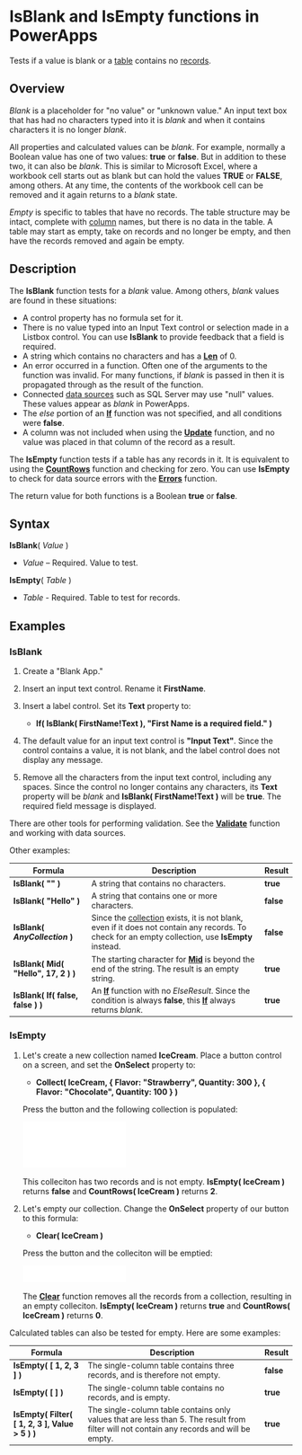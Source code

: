 <properties
	pageTitle="PowerApps: IsBlank and IsEmpty functions"
	description="Reference information for the IsBlank and IsEmpty functions in PowerApps, including syntax and examples"
	services=""
	suite="powerapps"
	documentationCenter="na"
	authors="gregli-msft"
	manager="dwrede"
	editor=""
	tags=""/>

<tags
   ms.service="powerapps"
   ms.devlang="na"
   ms.topic="article"
   ms.tgt_pltfrm="na"
   ms.workload="na"
   ms.date="11/01/2015"
   ms.author="gregli"/>

# IsBlank and IsEmpty functions in PowerApps #

Tests if a value is blank or a [table](working-with-tables.md) contains no [records](working-with-tables.md#records).

## Overview ##

*Blank* is a placeholder for "no value" or "unknown value."  An input text box that has had no characters typed into it is *blank* and when it contains characters it is no longer *blank*.  

All properties and calculated values can be *blank*.  For example, normally a Boolean value has one of two values: **true** or **false**.  But in addition to these two, it can also be *blank*.  This is similar to Microsoft Excel, where a workbook cell starts out as blank but can hold the values **TRUE** or **FALSE**, among others. At any time, the contents of the workbook cell can be removed and it again returns to a *blank* state. 

*Empty* is specific to tables that have no records.  The table structure may be intact, complete with [column](working-with-tables.md#columns) names, but there is no data in the table.  A table may start as empty, take on records and no longer be empty, and then have the records removed and again be empty.

## Description ##

The **IsBlank** function tests for a *blank* value.  Among others, *blank* values are found in these situations:

- A control property has no formula set for it.
- There is no value typed into an Input Text control or selection made in a Listbox control.  You can use **IsBlank** to provide feedback that a field is required. 
- A string which contains no characters and has a **[Len](function-len.md)** of 0.
- An error occurred in a function.  Often one of the arguments to the function was invalid.  For many functions, if *blank* is passed in then it is propagated through as the result of the function.
- Connected [data sources](working-with-data-sources.md) such as SQL Server may use "null" values.  These values appear as *blank* in PowerApps.
- The *else* portion of an **[If](function-if.md)** function was not specified, and all  conditions were **false**.
- A column was not included when using the **[Update](function-update-updateif.md)** function, and no value was placed in that column of the record as a result.

The **IsEmpty** function tests if a table has any records in it.  It is equivalent to using the **[CountRows](function-table-counts.md)** function and checking for zero.  You can use **IsEmpty** to check for data source errors with the **[Errors](function-errors.md)** function.

The return value for both functions is a Boolean **true** or **false**.

## Syntax ##

**IsBlank**( *Value* )

- *Value* – Required. Value to test.

**IsEmpty**( *Table* )

- *Table* - Required. Table to test for records.

## Examples ##

### IsBlank ###

1. Create a "Blank App."

2. Insert an input text control.  Rename it **FirstName**.

3. Insert a label control.  Set its **Text** property to:

	- **If( IsBlank( FirstName!Text ), "First Name is a required field." )**

4. The default value for an input text control is **"Input Text"**.  Since the control contains a value, it is not blank, and the label control does not display any message.

5. Remove all the characters from the input text control, including any spaces.  Since the control no longer contains any characters, its **Text** property will be *blank* and **IsBlank( FirstName!Text )** will be **true**.  The required field message is displayed.

There are other tools for performing validation.  See the **[Validate](function-validate.md)** function and working with data sources.  

Other examples:

| Formula | Description | Result |
|---------|-------------|--------|
| **IsBlank( "" )** | A string that contains no characters. | **true** |
| **IsBlank( "Hello" )** | A string that contains one or more characters. | **false** |
| **IsBlank( *AnyCollection* )** | Since the [collection](working-with-data-sources.md#collections) exists, it is not blank, even if it does not contain any records.  To check for an empty collection, use **IsEmpty** instead. | **false** |
| **IsBlank( Mid( "Hello", 17, 2 ) )** | The starting character for **[Mid](function-left-mid-right.md)** is beyond the end of the string.  The result is an empty string.  | **true** |
| **IsBlank( If( false, false ) )** | An **[If](function-if.md)** function with no *ElseResult*.  Since the condition is always **false**, this **[If](function-if.md)** always returns *blank*.  | **true** |

### IsEmpty ###

1. Let's create a new collection named **IceCream**.  Place a button control on a screen, and set the **OnSelect** property to:

	- **Collect( IceCream, { Flavor: "Strawberry", Quantity: 300 }, { Flavor: "Chocolate", Quantity: 100 } )**

	Press the button and the following collection is populated:

	![](media/function-isblank-isempty/icecream-strawberry-chocolate.png)

	This colleciton has two records and is not empty.  **IsEmpty( IceCream )** returns **false** and **CountRows( IceCream )** returns **2**.

2. Let's empty our collection.  Change the **OnSelect** property of our button to this formula:

	- **Clear( IceCream )** 

	Press the button and the colleciton will be emptied:

	![](media/function-isblank-isempty/icecream-clear.png)

	The **[Clear](function-clear-collect-clearcollect.md)** function removes all the records from a collection, resulting in an empty colleciton.  **IsEmpty( IceCream )** returns **true** and **CountRows( IceCream )** returns **0**.

Calculated tables can also be tested for empty.  Here are some examples:

| Formula | Description | Result |
|---------|-------------|--------|
| **IsEmpty( [&nbsp;1,&nbsp;2,&nbsp;3 ] )** | The single-column table contains three records, and is therefore not empty.  | **false** |
| **IsEmpty( [&nbsp;] )** | The single-column table contains no records, and is empty. | **true** | 
| **IsEmpty( Filter( [&nbsp;1,&nbsp;2,&nbsp;3&nbsp;], Value > 5 ) )** | The single-column table contains only values that are less than 5.  The result from filter will not contain any records and will be empty. | **true** | 